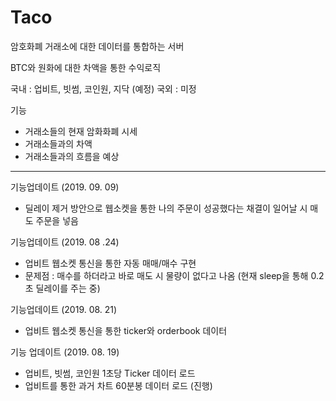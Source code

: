 # Taco

암호화폐 거래소에 대한 데이터를 통합하는 서버

BTC와 원화에 대한 차액을 통한 수익로직


국내 : 업비트, 빗썸, 코인원, 지닥 (예정)
국외 : 미정

기능
- 거래소들의 현재 암화화폐 시세
- 거래소들과의 차액
- 거래소들과의 흐름을 예상

--------------------------------------------------------

기능업데이트 (2019. 09. 09)
- 딜레이 제거 방안으로 웹소켓을 통한 나의 주문이 성공했다는 채결이 일어날 시 매도 주문을 넣음

기능업데이트 (2019. 08 .24)
- 업비트 웹소켓 통신을 통한 자동 매매/매수 구현
- 문제점 : 매수를 하더라고 바로 매도 시 물량이 없다고 나옴 (현재 sleep을 통해 0.2초 딜레이를 주는 중)

기능업데이트 (2019. 08. 21)
- 업비트 웹소켓 통신을 통한 ticker와 orderbook 데이터 

기능 업데이트 (2019. 08. 19)
- 업비트, 빗썸, 코인원 1초당 Ticker 데이터 로드
- 업비트를 통한 과거 차트 60분봉 데이터 로드 (진행)
